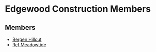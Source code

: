 # Edgewood Construction Members

## Members

- [Bergen Hillcut](bergen-hillcut.md)
- [Ref Meadowtide](ref-meadowtide.md)
